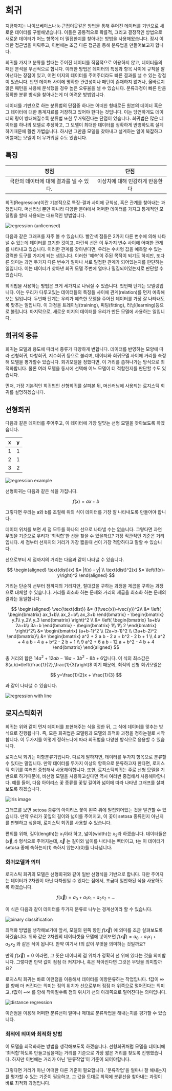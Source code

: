 # 회귀

지금까지는 나이브베이스나 k-근접이웃같은 방법을 통해 주어진 데이터를 기반으로 새로운 데이터를 구별해냈습니다. 이들은 공통적으로 확률적, 그리고 결정적인 방법으로 새로운 데이터가 어느 항목에 더 밀접한지를 찾아내는 방법을 사용해왔습니다. 잠시 이러한 접근법을 미뤄두고, 이번에는 조금 다른 접근을 통해 분류법을 만들어보고자 합니다.

회귀를 가지고 분류를 할때는 주어진 데이터를 직접적으로 이용하지 않고, 데이터들의 패턴 분석을 우선적으로 합니다. 이러한 방법은 데이터의 특징과 항목 사이에 규칙을 알아낸다는 장점이 있고, 어떤 미지의 데이터를 주어주더라도 빠른 결과를 낼 수 있는 장점이 있습니다. 반면 데이터 사이에 명확한 관련성이나 패턴이 존재하지 않거나, 옳바르지 않은 패턴을 사용해 분석했을 경우 높은 오류율을 낼 수 있습니다. 분류과정이 빠른 만큼 정확한 분류 방식을 찾아내는게 더 어려운 방법입니다.

데이터를 기반으로 하는 분류법의 단점중 하나는 어떠한 형태로든 원본의 데이터 혹은 그 데이터에 대한 통계자료를 저장하고 있어야 한다는 것입니다. 이는 당연하게도 데이터의 량이 방대해질수록 분류법 또한 무거워진다는 단점이 있습니다. 회귀법은 많은 데이터를 하나의 모델로 추정하고, 그 모델이 최대한 데이터를 정확하게 반영하도록 설계하기때문에 훨씬 가볍습니다. 하시만 그만큼 모델을 찾아내고 설계하는 일이 복잡하고 어쩔때는 모델이 더 무거워질 수도 있습니다.

## 특징

| 장점 | 단점 |
|:---:|:---:|
|극한의 데이터에 대해 결과를 낼 수 있다. | 이상치에 대해 민감하게 반응한다  |

회귀(Regression)이란 기본적으로 특징-결과 사이에 규칙성, 혹은 관계를 찾아내는 과정입니다. 머신러닝 뿐만 아니라 다양한 분야에서 어떠한 데이터를 가지고 통계적인 모델링을 할때 사용되는 대표적인 방법입니다.

![regression (unlicensed)](https://cdn-images-1.medium.com/max/600/1*iuqVEjdtEMY8oIu3cGwC1g.png)

다음과 같은 그래프를 자주 볼 수 있습니다. 빨간색 점들은 2가지 다른 변수에 의해 나타낼 수 있는데 데이터를 표기한 것이고, 파란색 선은 이 두가지 변수 사이에 어떠한 관계를 나타내고 있습니다. 이러한 관계를 찾아낸다면, 우리는 수치형 값을 예측할 수 있는 강력한 도구를 가지게 되는 샘입니다. 이러한 '예측'이 주된 목적이 되기도 하지만, 또다른 의미는 과연 두가지 다른 변수가 얼마나 서로 밀접한 관계가 되어있는지를 판단하는 일입니다. 이는 데이터가 찾아낸 회귀 모델 주변에 얼마나 밀집되어있는지로 판단할 수 있습니다.

회귀법을 사용하는 방법은 크게 세가지로 나눠질 수 있습니다. 첫번째 단계는 모델링입니다. 이는 우리가 다루고있는 데이터들의 특징들 사이에 관계(relation)를 먼저 예측해보는 일입니다. 두번째 단계는 우리가 예측한 모델을 주어진 데이터를 가장 잘 나타내도록 맞추는 일입니다. 이 과정을 트레이닝(training), 피팅(fitting), 러닝(learning)등으로 불립니다. 마지막으로, 새로운 미지의 데이터를 우리가 만든 모델에 사용하는 일입니다.

## 회귀의 종류

회귀는 모델과 용도에 따라서 종류가 다양하게 변합니다. 데이터를 반영하는 모양에 따라 선형회귀, 다항회귀, 지수회귀 등으로 불리며, 데이터와 회귀모델 사이에 거리를 측정해 모델을 평가할수 있습니다. 회귀모델을 정했다면, 이 거리를 좁혀나가는 방식으로 최적화합니다. 물론 여러 모델을 동시에 선택해 어느 모델이 더 적합한지를 판단할 수도 있습니다.

먼저, 가장 기본적인 회귀법인 선형회귀를 살펴본 뒤, 머신러닝에 사용되는 로지스틱 회귀를 설명하겠습니다.

## 선형회귀

다음과 같은 데이터를 주어주고, 이 데이터에 가장 알맞는 선형 모델을 찾아보도록 하겠습니다.

|x|y|
|:--:|:--:|
|1   | 1  |
|2   | 1  |
|3   | 2  |

![regression example](images/reg1.png)

선형회귀는 다음과 같은 식을 가집니다.

$$
f(x)=ax+b
$$

그렇다면 우리는 a와 b를 조절해 위의 식이 데이터를 가장 잘 나타내도록 만들어야 합니다.

데이터 위치를 보면 세 점 모두를 하나의 선으로 나타낼 수는 없습니다. 그렇다면 과연 무엇을 기준으로 우리가 '최적합'한 선을 찾을 수 있을까요? 가장 직관적인 기준은 거리입니다. 세 점부터 선까지의 거리가 가장 짧을때 선이 가장 적합하다고 말할 수 있습니다.

선으로부터 세 점까지의 거리는 다음과 같이 나타낼 수 있습니다.

$$
\begin{aligned}
\text{dist}(x) &= |f(x) - y| \\
\text{dist}^2(x) &= \left(f(x)-y\right)^2
\end{aligned}
$$

거리는 단순히 선부터 점까지의 거리지만, 절대값을 구하는 과정을 제곱을 구하는 과정으로 대체할 수 있습니다. 거리를 최소화 하는 문제와 거리의 제곱을 최소화 하는 문제의 결과는 동일합니다.

$$
\begin{aligned}
    \vec{\text{dist}} &= (f(\vec{x})-\vec{y})^2\\
    &= \left(
    \begin{bmatrix}
            ax_1+b\\
            ax_2+b\\
            ax_3+b
    \end{bmatrix}
    -
    \begin{bmatrix}
            y_1\\
            y_2\\
            y_3
    \end{bmatrix}
    \right)^2 \\
    &= \left(
    \begin{bmatrix}
            1a+b\\
            2a+b\\
            3a+b
    \end{bmatrix}
    -
    \begin{bmatrix}
            1\\
            1\\
            2
    \end{bmatrix}
    \right)^2\\
    &= \begin{bmatrix}
    (a+b-1)^2 \\
    (2a+b-1)^2 \\
    (3a+b-2)^2
    \end{bmatrix}\\
    &= \begin{bmatrix}
    a^2 + 2 a b - 2 a + b^2 - 2 b + 1 \\
    4 a^2 + 4 a b - 4 a + b^2 - 2 b + 1 \\
    9 a^2 + 6 a b - 12 a + b^2 - 4 b + 4
    \end{bmatrix}
\end{aligned}
$$

총 거리의 합은 $14 a^2 + 12 a b - 18 a + 3b^2 - 8 b + 6$입니다. 이 식의 최소값은 $(a,b)=\left(\frac{1}{2},\frac{1}{3}\right)$ 이기 때문에, 최적의 선형 회귀모델은

$$
y=\frac{1}{2}x + \frac{1}{3}
$$

과 같이 나타낼 수 있습니다.

![regression with line](images/reg2.png)

## 로지스틱회귀

회귀는 위와 같이 먼저 데이터를 표현해주는 식을 정한 뒤, 그 식에 데이터를 맞추는 방식으로 진행됩니다. 즉, 모든 회귀법은 모델링과 모델의 최적화 과정을 정하는걸로 시작합니다. 이 두가지를 어떻게 정하느나에 따라 회귀법을 다양한 방식으로 응용할 수 있습니다.

로지스틱 회귀는 이항분류기입니다. 다르게 말하자면, 데이터를 두가지 항목으로 분류할 수 있다는 말입니다. 만약 데이터를 두가지 이상의 항목으로 분류하고자 한다면, 로지스틱 회귀를 여러번 중첩해서 사용해야합니다. 또한, 로지스틱회귀는 주로 선형 모델을 기반으로 하기때문에, 비선형 모델을 사용하고싶다면 역시 여러번 중첩해서 사용해야합니다. 예를 들어, 다음 아이리스 꽃 종류를 꽃잎 길이와 넓이에 따라 나타낸 그래프를 살펴보도록 하겠습니다.

![iris image](images/irissepal.png)

그래프를 보면 setosa 종류의 아이리스 꽃이 왼쪽 위에 밀집되어있는 것을 발견할 수 있습니다. 만약 우리가 꽃잎의 길이와 넓이를 주어지고, 이 꽃이 setosa 종류인지 아닌지를 판별하고 싶을때, 로지스틱 회귀를 사용할 수 있습니다.

편의를 위해, 길이(length)는 $x_1$이라 하고, 넓이(width)는 $x_2$라 하겠습니다. 데이터들은 $(\vec{x},t)$ 형식으로 주어지는데, $\vec{x}$ 는 길이와 넓이를 나타내는 벡터이고, t는 이 데이터가 setosa 종에 속하는지(1) 속하지 않는지(0)를 나타냅니다.

### 회귀모델과 의미

로지스틱 회귀의 모델은 선형회귀와 같이 일반 선형식을 기반으로 합니다. 다만 주어지는 데이터가 2차원이 아닌 다차원일 수 있다는 점에서, 조금더 일반화된 식을 사용하도록 하겠습니다.

$$
f(\vec{x}) = a_0 + a_1x_1 + a_2x_2 + ...
$$

이 식은 다음과 같이 데이터를 두가지 분류로 나누는 경계선이라 할 수 있습니다.

![binary classification](images/binary_1.JPG)

최적화 방법을 생각해보기에 앞서, 모델의 왼쪽 항인 $f(\vec{x})$ 에 의미를 조금 살펴보도록 하겠습니다. 위와 같은 2차원의 데이터셋을 모델에 넣어보면 $f(\vec{x})=a_0+a_1x_1+a_2x_2$ 와 같은 식이 됩니다. 만약 여기서 f의 값이 무엇을 의미하는 것일까요?

만약 $f(\vec{x})=0$ 이라면, 그 뜻은 데이터의 점 위치가 정확히 선 위에 있다는 것을 의미합니다. 그렇다면 만약 값이 점점 더 커지거나, 혹은 작아진다면 그것은 무엇을 의미할까요?

로지스틱 회귀는 바로 이런점을 이용해서 데이터를 이항분류하는 작업입니다. f값이 $\infty$ 를 향해 더 커진다는 의미는 점의 위치가 선으로부터 점점 더 위쪽으로 멀어진다는 의미고, f값이 $-\infty$ 를 향해 작아질수록 점의 위치가 선의 아래쪽으로 멀어진다는 의미입니다.

![distance regression](images/binary_2.JPG)

이런점을 이용해 어떠한 분류선이 얼마나 제대로 분류작업을 해내는지를 평가할 수 있습니다.

### 최적에 의미와 최적화 방법

이 모델을 최적화하는 방법을 생각해보도록 하겠습니다. 선형회귀처럼 모델을 데이터에 '최적합'하도록 만들고싶을때는 거리를 기준으로 가장 짧은 거리를 찾도록 진행했습니다. 하지만 이번에는 거리가 아닌 '분류작업'이 기준이 되어야합니다.

그렇다면 거리가 아닌 어떠한 다른 기준이 필요합니다. '분류작업'을 얼마나 잘 해내는지를 평가할 수 있는 기준이 필요하고, 그 값을 토대로 최적에 분류선을 찾아내는 과정이 바로 최적화 과정입니다.
